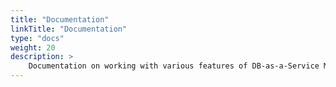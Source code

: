 ```yaml
---
title: "Documentation"
linkTitle: "Documentation"
type: "docs"
weight: 20
description: >
    Documentation on working with various features of DB-as-a-Service MariaDB.
---
```

